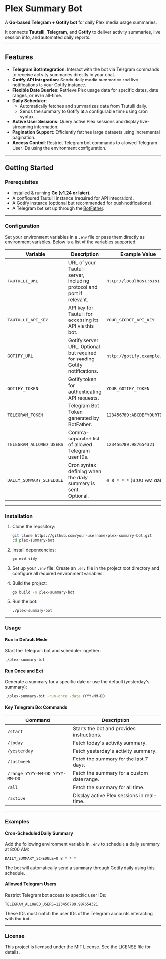 # Plex Summary Bot

A **Go-based Telegram + Gotify bot** for daily Plex media usage summaries.

It connects **Tautulli**, **Telegram**, and **Gotify** to deliver activity summaries, live session info, and automated daily reports.

---

## Features

- **Telegram Bot Integration**: Interact with the bot via Telegram commands to receive activity summaries directly in your chat.
- **Gotify API Integration**: Sends daily media summaries and live notifications to your Gotify instance.
- **Flexible Date Queries**: Retrieve Plex usage data for specific dates, date ranges, or even all-time.
- **Daily Scheduler**:
   - Automatically fetches and summarizes data from Tautulli daily.
   - Sends the summary to Gotify at a configurable time using cron syntax.
- **Active User Sessions**: Query active Plex sessions and display live-streaming information.
- **Pagination Support**: Efficiently fetches large datasets using incremental pagination.
- **Access Control**: Restrict Telegram bot commands to allowed Telegram User IDs using the environment configuration.

---

## Getting Started

### Prerequisites

- Installed & running **Go (v1.24 or later)**.
- A configured Tautulli instance (required for API integration).
- A Gotify instance (optional but recommended for push notifications).
- A Telegram bot set up through the [BotFather](https://core.telegram.org/bots#botfather).

---

### Configuration

Set your environment variables in a `.env` file or pass them directly as environment variables. Below is a list of the variables supported:

| Variable                  | Description                                                            | Example Value                     |
|---------------------------|------------------------------------------------------------------------|-----------------------------------|
| `TAUTULLI_URL`            | URL of your Tautulli server, including protocol and port if relevant. | `http://localhost:8181`          |
| `TAUTULLI_API_KEY`        | API key for Tautulli for accessing its API via this bot.              | `YOUR_SECRET_API_KEY`             |
| `GOTIFY_URL`              | Gotify server URL. Optional but required for sending Gotify notifications. | `http://gotify.example.com`       |
| `GOTIFY_TOKEN`            | Gotify token for authenticating API requests.                        | `YOUR_GOTIFY_TOKEN`               |
| `TELEGRAM_TOKEN`          | Telegram Bot Token generated by BotFather.                           | `123456789:ABCDEFYOURTOKEN`       |
| `TELEGRAM_ALLOWED_USERS`  | Comma-separated list of allowed Telegram user IDs.                   | `123456789,987654321`             |
| `DAILY_SUMMARY_SCHEDULE`  | Cron syntax defining when the daily summary is sent. Optional.        | `0 8 * * *` (8:00 AM daily)       |

---

### Installation

1. Clone the repository:
   ```bash
   git clone https://github.com/your-username/plex-summary-bot.git
   cd plex-summary-bot
   ```

2. Install dependencies:
   ```bash
   go mod tidy
   ```

3. Set up your `.env` file:
   Create an `.env` file in the project root directory and configure all required environment variables.

4. Build the project:
   ```bash
   go build -o plex-summary-bot
   ```

5. Run the bot:
   ```bash
   ./plex-summary-bot
   ```

---

### Usage

#### Run in Default Mode
Start the Telegram bot and scheduler together:
```bash
./plex-summary-bot
```


#### Run Once and Exit
Generate a summary for a specific date or use the default (yesterday's summary):
```bash
./plex-summary-bot -run-once -date YYYY-MM-DD
```


#### Key Telegram Bot Commands

| Command                              | Description                                        |
|--------------------------------------|----------------------------------------------------|
| `/start`                             | Starts the bot and provides instructions.          |
| `/today`                             | Fetch today's activity summary.                   |
| `/yesterday`                         | Fetch yesterday's activity summary.               |
| `/lastweek`                          | Fetch the summary for the last 7 days.            |
| `/range YYYY-MM-DD YYYY-MM-DD`       | Fetch the summary for a custom date range.        |
| `/all`                               | Fetch the summary for all time.                   |
| `/active`                            | Display active Plex sessions in real-time.        |

---

### Examples

#### Cron-Scheduled Daily Summary
Add the following environment variable in `.env` to schedule a daily summary at 8:00 AM:
```dotenv
DAILY_SUMMARY_SCHEDULE=0 8 * * *
```

The bot will automatically send a summary through Gotify daily using this schedule.

#### Allowed Telegram Users
Restrict Telegram bot access to specific user IDs:
```dotenv
TELEGRAM_ALLOWED_USERS=123456789,987654321
```

These IDs must match the user IDs of the Telegram accounts interacting with the bot.

---

### License

This project is licensed under the MIT License. See the LICENSE file for details.
